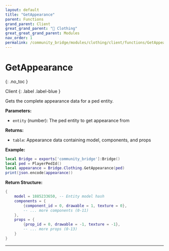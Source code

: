 ```yaml
---
layout: default
title: "GetAppearance"
parent: Functions
grand_parent: Client
great_grand_parent: "👔 Clothing"
great_great_grand_parent: Modules
nav_order: 1
permalink: /community_bridge/modules/clothing/client/functions/GetAppearance/
---
```


# GetAppearance
{: .no_toc }

Client
{: .label .label-blue }

Gets the complete appearance data for a ped entity.

**Parameters:**
- `entity` (number): The ped entity to get appearance from

**Returns:**
- `table`: Appearance data containing model, components, and props

**Example:**
```lua
local Bridge = exports['community_bridge']:Bridge()
local ped = PlayerPedId()
local appearance = Bridge.Clothing.GetAppearance(ped)
print(json.encode(appearance))
```

**Return Structure:**
```lua
{
    model = 1885233650, -- Entity model hash
    components = {
        {component_id = 0, drawable = 1, texture = 0},
        -- ... more components (0-11)
    },
    props = {
        {prop_id = 0, drawable = -1, texture = -1},
        -- ... more props (0-13)  
    }
}
```

---

